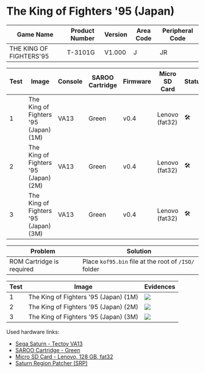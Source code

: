 # The King of Fighters '95 (Japan)

| Game Name               | Product Number | Version | Area Code | Peripheral Code |
| ----------------------- | -------------- | ------- | --------- | --------------- |
| THE KING OF FIGHTERS'95 | T-3101G        | V1.000  | J         | JR              |

| Test | Image                                 | Console | SAROO Cartridge | Firmware | Micro SD Card  | Status              | Time Played |
| ---- | ------------------------------------- | ------- | --------------- | -------- | -------------- | ------------------- | ----------- |
| 1    | The King of Fighters '95 (Japan) (1M) | VA13    | Green           | v0.4     | Lenovo (fat32) | :hammer_and_wrench: | 26 minutes  |
| 2    | The King of Fighters '95 (Japan) (2M) | VA13    | Green           | v0.4     | Lenovo (fat32) | :hammer_and_wrench: | 50 minutes  |
| 3    | The King of Fighters '95 (Japan) (3M) | VA13    | Green           | v0.4     | Lenovo (fat32) | :hammer_and_wrench: | 9 minutes   |

| Problem                   | Solution                                             |
| ------------------------- | ---------------------------------------------------- |
| ROM Cartridge is required | Place `kof95.bin` file at the root of `/ISO/` folder |

| Test | Image                                 | Evidences                                                                                        |
| ---- | ------------------------------------- | ------------------------------------------------------------------------------------------------ |
| 1    | The King of Fighters '95 (Japan) (1M) | [![](https://img.youtube.com/vi/qw4-0eAUuAU/0.jpg)](https://www.youtube.com/watch?v=qw4-0eAUuAU) |
| 2    | The King of Fighters '95 (Japan) (2M) | [![](https://img.youtube.com/vi/yW5msfv-iIE/0.jpg)](https://www.youtube.com/watch?v=yW5msfv-iIE) |
| 3    | The King of Fighters '95 (Japan) (3M) | [![](https://img.youtube.com/vi/mHGZiVAWALE/0.jpg)](https://www.youtube.com/watch?v=mHGZiVAWALE) |

Used hardware links:

- [Sega Saturn - Tectoy VA13](../../../../Info/Consoles/VA13/README.md)
- [SAROO Cartridge - Green](../../../../Info/Cartridges/RetroGameParadiseStore/1.32F/README.md)
- [Micro SD Card - Lenovo, 128 GB, fat32](../../../../Info/SdCards/Lenovo/128GB/fat32/README.md)
- [Saturn Region Patcher (SRP)](https://segaxtreme.net/resources/saturn-region-patcher.81/download)
